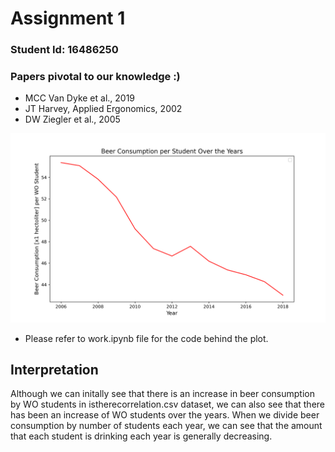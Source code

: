# Assignment 1

###  Student Id: 16486250

### Papers pivotal to our knowledge :)
  - MCC Van Dyke et al., 2019
  - JT Harvey, Applied Ergonomics, 2002
  - DW Ziegler et al., 2005


![Beer Consumption per Student Over the Years](plot.png)

* Please refer to work.ipynb file for the code behind the plot.

## Interpretation

Although we can initally see that there is an increase in beer consumption by WO students in istherecorrelation.csv dataset, we can also see that there has been an increase of WO students over the years. When we divide beer consumption by number of students each year, we can see that the amount that each student is drinking each year is generally decreasing. 
